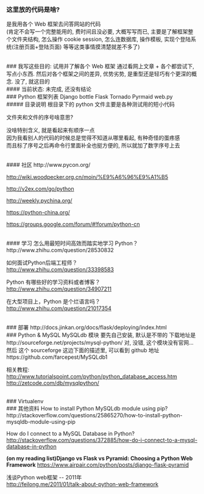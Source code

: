 ### 这里放的代码是啥?  
是我用各个 Web 框架去问答网站的代码  
(肯定不会写一个完整能用的, 费时间且没必要, 大概写写而已, 主要是了解框架整个文件夹结构, 怎么操作 cookie session, 怎么连数据库, 操作模板, 实现个登陆系统(注册页面+登陆页面) 等等这类事情摸清楚就差不多了)  


<br/>
### 我写这些目的: 试用并了解各个 Web 框架
通过看网上文章 + 各个都尝试下, 写点小东西.   
然后对各个框架之间的差异, 优势劣势, 是重型还是轻巧有个更深的概念.  
没了, 就这目的  


<br/>
#### 当前状态: 未完成, 还没有结论



<br/>
### Python 框架列表
Django  
bottle  
Flask  
Tornado  
Pyrmaid  
web.py  


<br/>
##### 目录说明  
根目录下的 python 文件主要是各种测试用的短小代码  

文件夹和文件的序号啥意思?  

  没啥特别含义, 就是看起来有顺序一点  
  因为我看别人的代码的时候总是觉得不知道从哪里看起, 有种奇怪的蛋疼感  
  而且标了序号之后再命令行里面补全也挺方便的, 所以就加了数字序号上去  


<br/>
#### 社区  
http://www.pycon.org/  

http://wiki.woodpecker.org.cn/moin/%E9%A6%96%E9%A1%B5  

http://v2ex.com/go/python  

http://weekly.pychina.org/  

https://python-china.org/  

https://groups.google.com/forum/#!forum/python-cn  



<br/>
#### 学习  
怎么用最短时间高效而踏实地学习 Python？  
http://www.zhihu.com/question/28530832  


如何面试Python后端工程师？  
http://www.zhihu.com/question/33398583  



Python 有哪些好的学习资料或者博客？  
http://www.zhihu.com/question/34907211  


在大型项目上，Python 是个烂语言吗？  
http://www.zhihu.com/question/21017354  


<br/>
### 部署
http://docs.jinkan.org/docs/flask/deploying/index.html  


<br/>
### Python & MySQL
MySQLdb 模块
要先自己安装, 默认是不带的  
下载地址是 http://sourceforge.net/projects/mysql-python/  
对, 没错, 这个模块没有官网...
然后 这个 sourceforge 这边下面的描述里, 可以看到 github 地址
https://github.com/farcepest/MySQLdb1  




相关教程:
http://www.tutorialspoint.com/python/python_database_access.htm
http://zetcode.com/db/mysqlpython/



<br/>
### Virtualenv



<br/>
### 其他资料
How to install Python MySQLdb module using pip?  
http://stackoverflow.com/questions/25865270/how-to-install-python-mysqldb-module-using-pip  

How do I connect to a MySQL Database in Python?
http://stackoverflow.com/questions/372885/how-do-i-connect-to-a-mysql-database-in-python

__(on my reading list)Django vs Flask vs Pyramid: Choosing a Python Web Framework__
https://www.airpair.com/python/posts/django-flask-pyramid


浅谈Python web框架 -- 2011年  
http://feilong.me/2011/01/talk-about-python-web-framework  













